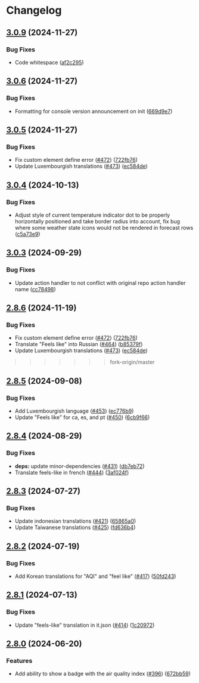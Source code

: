 # Changelog

## [3.0.9](https://github.com/samuelgoodell/clock-weather-card-hui-icons/compare/v3.0.6...v3.0.9) (2024-11-27)


### Bug Fixes

* Code whitespace ([af2c295](https://github.com/samuelgoodell/clock-weather-card-hui-icons/commit/af2c29519dfae029dd9717ccf8941e37a7b40d42))

## [3.0.6](https://github.com/samuelgoodell/clock-weather-card-hui-icons/compare/v3.0.5...v3.0.6) (2024-11-27)


### Bug Fixes

* Formatting for console version announcement on init ([669d9e7](https://github.com/samuelgoodell/clock-weather-card-hui-icons/commit/669d9e70058e4fdb64145d299f4d1f5997dee3d0))

## [3.0.5](https://github.com/samuelgoodell/clock-weather-card-hui-icons/compare/v3.0.4...v3.0.5) (2024-11-27)


### Bug Fixes

* Fix custom element define error ([#472](https://github.com/samuelgoodell/clock-weather-card-hui-icons/issues/472)) ([722fb76](https://github.com/samuelgoodell/clock-weather-card-hui-icons/commit/722fb763b56282f7b3dbfb5ab55c332c404a3390))
* Update Luxembourgish translations ([#473](https://github.com/samuelgoodell/clock-weather-card-hui-icons/issues/473)) ([ec584de](https://github.com/samuelgoodell/clock-weather-card-hui-icons/commit/ec584decf5a78300e1652036d494513f2279c49c))

## [3.0.4](https://github.com/samuelgoodell/clock-weather-card-hui-icons/compare/v3.0.3...v3.0.4) (2024-10-13)


### Bug Fixes

* Adjust style of current temperature indicator dot to be properly horizontally positioned and take border radius into account, fix bug where some weather state icons would not be rendered in forecast rows ([c5a73e9](https://github.com/samuelgoodell/clock-weather-card-hui-icons/commit/c5a73e9de1d374e2d099995bc1319c88e3b414e5))

## [3.0.3](https://github.com/samuelgoodell/clock-weather-card-hui-icons/compare/v3.0.2...v3.0.3) (2024-09-29)


### Bug Fixes

* Update action handler to not conflict with original repo action handler name ([cc78498](https://github.com/samuelgoodell/clock-weather-card-hui-icons/commit/cc78498c57b01fd43cd1c8c6bbcfe6c83bd416df))

## [2.8.6](https://github.com/pkissling/clock-weather-card/compare/v2.8.5...v2.8.6) (2024-11-19)


### Bug Fixes

* Fix custom element define error ([#472](https://github.com/pkissling/clock-weather-card/issues/472)) ([722fb76](https://github.com/pkissling/clock-weather-card/commit/722fb763b56282f7b3dbfb5ab55c332c404a3390))
* Translate "Feels like" into Russian ([#464](https://github.com/pkissling/clock-weather-card/issues/464)) ([b85379f](https://github.com/pkissling/clock-weather-card/commit/b85379fdf5a341a4ad802ee36061b086ce385607))
* Update Luxembourgish translations ([#473](https://github.com/pkissling/clock-weather-card/issues/473)) ([ec584de](https://github.com/pkissling/clock-weather-card/commit/ec584decf5a78300e1652036d494513f2279c49c))

>>>>>>> fork-origin/master
## [2.8.5](https://github.com/pkissling/clock-weather-card/compare/v2.8.4...v2.8.5) (2024-09-08)


### Bug Fixes

* Add Luxembourgish language ([#453](https://github.com/pkissling/clock-weather-card/issues/453)) ([ec776b9](https://github.com/pkissling/clock-weather-card/commit/ec776b97bda116ef5f390d93cacafcd4f0f10e89))
* Update "Feels like" for ca, es, and pt ([#450](https://github.com/pkissling/clock-weather-card/issues/450)) ([6cb9f66](https://github.com/pkissling/clock-weather-card/commit/6cb9f66938c172ff767180eb603e26f35a86dbf1))

## [2.8.4](https://github.com/pkissling/clock-weather-card/compare/v2.8.3...v2.8.4) (2024-08-29)


### Bug Fixes

* **deps:** update minor-dependencies ([#431](https://github.com/pkissling/clock-weather-card/issues/431)) ([db7eb72](https://github.com/pkissling/clock-weather-card/commit/db7eb72c21902be234ed4149788465a7e48c1ee5))
* Translate feels-like in french ([#444](https://github.com/pkissling/clock-weather-card/issues/444)) ([3af024f](https://github.com/pkissling/clock-weather-card/commit/3af024f6bfb5fefa6a053066f81278e5c83b1d25))

## [2.8.3](https://github.com/pkissling/clock-weather-card/compare/v2.8.2...v2.8.3) (2024-07-27)


### Bug Fixes

* Update indonesian translations ([#421](https://github.com/pkissling/clock-weather-card/issues/421)) ([65865a0](https://github.com/pkissling/clock-weather-card/commit/65865a03576517f7f615f0e61639b3eb9c216d38))
* Update Taiwanese translations ([#425](https://github.com/pkissling/clock-weather-card/issues/425)) ([fd636b4](https://github.com/pkissling/clock-weather-card/commit/fd636b4afd4ecc3d92af1f7e6a494f41ba5e5d8c))

## [2.8.2](https://github.com/pkissling/clock-weather-card/compare/v2.8.1...v2.8.2) (2024-07-19)


### Bug Fixes

* Add Korean translations for "AQI" and "feel like" ([#417](https://github.com/pkissling/clock-weather-card/issues/417)) ([50fd243](https://github.com/pkissling/clock-weather-card/commit/50fd24387bde29499a406612b3d0bb9f1bbe6c12))

## [2.8.1](https://github.com/pkissling/clock-weather-card/compare/v2.8.0...v2.8.1) (2024-07-13)


### Bug Fixes

* Update "feels-like" translation in it.json ([#414](https://github.com/pkissling/clock-weather-card/issues/414)) ([1c20972](https://github.com/pkissling/clock-weather-card/commit/1c209725ba187d5ba2aedc0ffb3ac9b5e0c7f920))

## [2.8.0](https://github.com/pkissling/clock-weather-card/compare/2.7.0...v2.8.0) (2024-06-20)


### Features

* Add ability to show a badge with the air quality index ([#396](https://github.com/pkissling/clock-weather-card/issues/396)) ([672bb59](https://github.com/pkissling/clock-weather-card/commit/672bb59858f00ca47a535e308e12ba4d40e6dc72))

